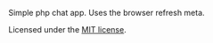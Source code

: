 Simple php chat app. Uses the browser refresh meta.

Licensed under the [MIT license](http://opensource.org/licenses/MIT).
